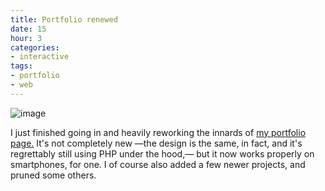 ```yaml
---
title: Portfolio renewed
date: 15
hour: 3
categories:
- interactive
tags:
- portfolio
- web
---
```


![image](http://blog.agj.cl/wp-content/uploads/2017/05/mobileportfolio.jpg)

I just finished going in and heavily reworking the innards of [my portfolio page.](http://agj.cl/portfolio/) It's not completely new —the design is the same, in fact, and it's regrettably still using PHP under the hood,— but it now works properly on smartphones, for one. I of course also added a few newer projects, and pruned some others.
